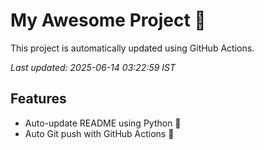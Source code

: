 # My Awesome Project 🚀

This project is automatically updated using GitHub Actions.

_Last updated: 2025-06-14 03:22:59 IST_

## Features
- Auto-update README using Python 🐍
- Auto Git push with GitHub Actions 🤖
